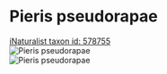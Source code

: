 
Pieris pseudorapae
==================
  
[iNaturalist taxon id: 578755](https://www.inaturalist.org/taxa/578755)  
![Pieris pseudorapae](https://inaturalist-open-data.s3.amazonaws.com/photos/122460336/medium.jpeg)  
![Pieris pseudorapae](https://inaturalist-open-data.s3.amazonaws.com/photos/122461227/medium.jpeg)